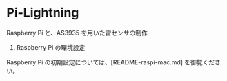 # Pi-Lightning

Raspberry Pi と、AS3935 を用いた雷センサの制作

1. Raspberry Pi の環境設定

Raspberry Pi の初期設定については、[README-raspi-mac.md] を御覧ください。


